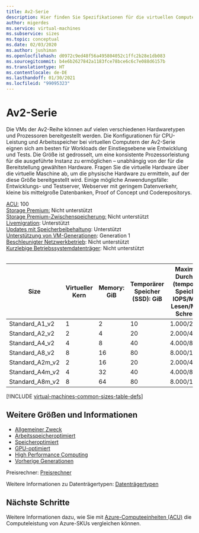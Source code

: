 ```yaml
---
title: Av2-Serie
description: Hier finden Sie Spezifikationen für die virtuellen Computer der Av2-Serie.
author: migerdes
ms.service: virtual-machines
ms.subservice: sizes
ms.topic: conceptual
ms.date: 02/03/2020
ms.author: jushiman
ms.openlocfilehash: d0972c9ed48f56a495804052c1ffc2b28e1db083
ms.sourcegitcommit: b4e6b2627842a1183fce78bce6c6c7e088d6157b
ms.translationtype: HT
ms.contentlocale: de-DE
ms.lasthandoff: 01/30/2021
ms.locfileid: "99095323"
---
```

# <a name="av2-series"></a>Av2-Serie

Die VMs der Av2-Reihe können auf vielen verschiedenen Hardwaretypen und Prozessoren bereitgestellt werden. Die Konfigurationen für CPU-Leistung und Arbeitsspeicher bei virtuellen Computern der Av2-Serie eignen sich am besten für Workloads der Einstiegsebene wie Entwicklung und Tests. Die Größe ist gedrosselt, um eine konsistente Prozessorleistung für die ausgeführte Instanz zu ermöglichen – unabhängig von der für die Bereitstellung gewählten Hardware. Fragen Sie die virtuelle Hardware über die virtuelle Maschine ab, um die physische Hardware zu ermitteln, auf der diese Größe bereitgestellt wird. Einige mögliche Anwendungsfälle: Entwicklungs- und Testserver, Webserver mit geringem Datenverkehr, kleine bis mittelgroße Datenbanken, Proof of Concept und Coderepositorys.

[ACU:](acu.md) 100<br>
[Storage Premium:](premium-storage-performance.md) Nicht unterstützt <br>
[Storage Premium-Zwischenspeicherung:](premium-storage-performance.md) Nicht unterstützt <br>
[Livemigration](maintenance-and-updates.md): Unterstützt <br>
[Updates mit Speicherbeibehaltung](maintenance-and-updates.md): Unterstützt <br>
[Unterstützung von VM-Generationen](generation-2.md): Generation 1 <br>
[Beschleunigter Netzwerkbetrieb](../virtual-network/create-vm-accelerated-networking-cli.md): Nicht unterstützt<br>
[Kurzlebige Betriebssystemdatenträger](ephemeral-os-disks.md): Nicht unterstützt <br>
<br>

| Size | Virtueller Kern | Memory: GiB | Temporärer Speicher (SSD): GiB | Maximaler Durchsatz (temporärer Speicher): IOPS/MBit/s Lesen/MBit/s Schreiben | Max. Datenträger/Durchsatz: IOPS | Maximale Anzahl NICs | Erwartete Netzwerkbandbreite (MBit/s)
|---|---|---|---|---|---|---|---|
| Standard_A1_v2  | 1 | 2  | 10 | 1\.000/20/10  | 2/2 x 500   | 2 | 250  |
| Standard_A2_v2  | 2 | 4  | 20 | 2\.000/40/20  | 4/4 x 500   | 2 | 500  |
| Standard_A4_v2  | 4 | 8  | 40 | 4\.000/80/40  | 8/8 x 500   | 4 | 1000 |
| Standard_A8_v2  | 8 | 16 | 80 | 8\.000/160/80 | 16/16 x 500 | 8 | 2000 |
| Standard_A2m_v2 | 2 | 16 | 20 | 2\.000/40/20  | 4/4 x 500   | 2 | 500  |
| Standard_A4m_v2 | 4 | 32 | 40 | 4\.000/80/40  | 8/8 x 500   | 4 | 1000 |
| Standard_A8m_v2 | 8 | 64 | 80 | 8\.000/160/80 | 16/16 x 500 | 8 | 2000 |

[!INCLUDE [virtual-machines-common-sizes-table-defs](../../includes/virtual-machines-common-sizes-table-defs.md)]

## <a name="other-sizes-and-information"></a>Weitere Größen und Informationen

- [Allgemeiner Zweck](sizes-general.md)
- [Arbeitsspeicheroptimiert](sizes-memory.md)
- [Speicheroptimiert](sizes-storage.md)
- [GPU-optimiert](sizes-gpu.md)
- [High Performance Computing](sizes-hpc.md)
- [Vorherige Generationen](sizes-previous-gen.md)

Preisrechner: [Preisrechner](https://azure.microsoft.com/pricing/calculator/)

Weitere Informationen zu Datenträgertypen: [Datenträgertypen](./disks-types.md#ultra-disk)

## <a name="next-steps"></a>Nächste Schritte

Weitere Informationen dazu, wie Sie mit [Azure-Computeeinheiten (ACU)](acu.md) die Computeleistung von Azure-SKUs vergleichen können.
